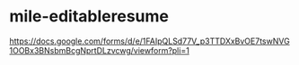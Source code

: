 # mile-editableresume
https://docs.google.com/forms/d/e/1FAIpQLSd77V_p3TTDXxBvOE7tswNVG1OOBx3BNsbmBcgNprtDLzvcwg/viewform?pli=1
